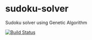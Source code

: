 # sudoku-solver
Sudoku solver using Genetic Algorithm

[![Build Status](https://travis-ci.org/rjesteban/sudoku-solver.svg?branch=master)](https://travis-ci.org/rjesteban/sudoku-solver)
